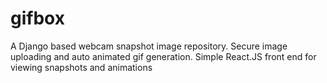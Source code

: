 # gifbox
A Django based webcam snapshot image repository. Secure image uploading and auto animated gif generation. Simple React.JS front end for viewing snapshots and animations
